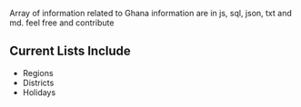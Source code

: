 Array of information related to Ghana
information are in js, sql, json, txt and md. feel free and contribute

## Current Lists Include
* Regions
* Districts
* Holidays